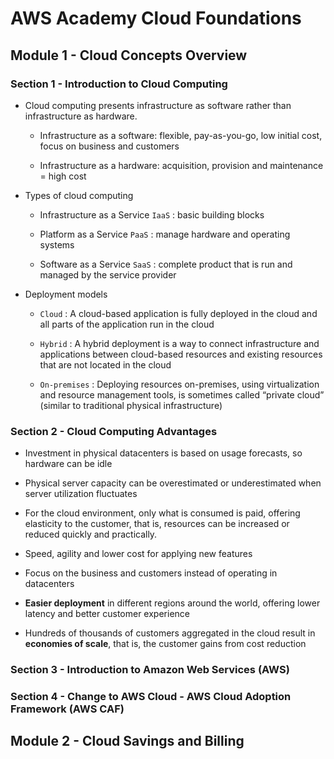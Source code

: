 # AWS Academy Cloud Foundations

## Module 1 - Cloud Concepts Overview

### Section 1 - Introduction to Cloud Computing

* Cloud computing presents infrastructure as software rather than infrastructure as hardware.

  * Infrastructure as a software: flexible, pay-as-you-go, low initial cost, focus on business and customers

  * Infrastructure as a hardware: acquisition, provision and maintenance = high cost

* Types of cloud computing

  * Infrastructure as a Service `IaaS` : basic building blocks

  * Platform as a Service `PaaS` : manage hardware and operating systems

  * Software as a Service `SaaS` : complete product that is run and managed by the service provider

* Deployment models

  * `Cloud` : A cloud-based application is fully deployed in the cloud and all parts of the application run in the cloud

  * `Hybrid` : A hybrid deployment is a way to connect infrastructure and applications between cloud-based resources and existing resources that are not located in the cloud

  * `On-premises` : Deploying resources on-premises, using virtualization and resource management tools, is sometimes called “private cloud” (similar to traditional physical infrastructure)


### Section 2 - Cloud Computing Advantages

* Investment in physical datacenters is based on usage forecasts, so hardware can be idle

* Physical server capacity can be overestimated or underestimated when server utilization fluctuates

* For the cloud environment, only what is consumed is paid, offering elasticity to the customer, that is, resources can be increased or reduced quickly and practically.

* Speed, agility and lower cost for applying new features

* Focus on the business and customers instead of operating in datacenters

* **Easier deployment** in different regions around the world, offering lower latency and better customer experience

* Hundreds of thousands of customers aggregated in the cloud result in **economies of scale**, that is, the customer gains from cost reduction

### Section 3 - Introduction to Amazon Web Services (AWS)

### Section 4 - Change to AWS Cloud - AWS Cloud Adoption Framework (AWS CAF)

## Module 2 - Cloud Savings and Billing
